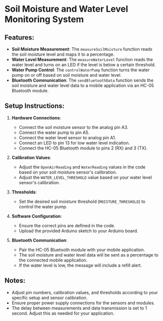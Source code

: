 # Soil Moisture and Water Level Monitoring System

## Features:

- **Soil Moisture Measurement**: The `measureSoilMoisture` function reads the soil moisture level and maps it to a percentage.
- **Water Level Measurement**: The `measureWaterLevel` function reads the water level and turns on an LED if the level is below a certain threshold.
- **Water Pump Control**: The `controlWaterPump` function turns the water pump on or off based on soil moisture and water level.
- **Bluetooth Communication**: The `sendBluetoothData` function sends the soil moisture and water level data to a mobile application via an HC-05 Bluetooth module.

## Setup Instructions:

1. **Hardware Connections**:
   - Connect the soil moisture sensor to the analog pin A3.
   - Connect the water pump to pin A5.
   - Connect the water level sensor to analog pin A1.
   - Connect an LED to pin 13 for low water level indication.
   - Connect the HC-05 Bluetooth module to pins 2 (RX) and 3 (TX).

2. **Calibration Values**:
   - Adjust the `OpenAirReading` and `WaterReading` values in the code based on your soil moisture sensor's calibration.
   - Adjust the `WATER_LEVEL_THRESHOLD` value based on your water level sensor's calibration.

3. **Thresholds**:
   - Set the desired soil moisture threshold (`MOISTURE_THRESHOLD`) to control the water pump.

4. **Software Configuration**:
   - Ensure the correct pins are defined in the code.
   - Upload the provided Arduino sketch to your Arduino board.

5. **Bluetooth Communication**:
   - Pair the HC-05 Bluetooth module with your mobile application.
   - The soil moisture and water level data will be sent as a percentage to the connected mobile application.
   - If the water level is low, the message will include a refill alert.

## Notes:

- Adjust pin numbers, calibration values, and thresholds according to your specific setup and sensor calibration.
- Ensure proper power supply connections for the sensors and modules.
- The delay between measurements and data transmission is set to 1 second. Adjust this as needed for your application.
